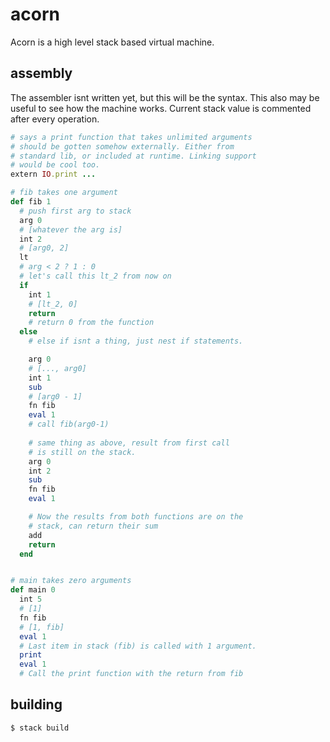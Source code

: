 # acorn

Acorn is a high level stack based virtual machine.

## assembly

The assembler isnt written yet, but this will be the syntax. 
This also may be useful to see how the machine works. Current
stack value is commented after every operation.

```rb
# says a print function that takes unlimited arguments
# should be gotten somehow externally. Either from
# standard lib, or included at runtime. Linking support
# would be cool too.
extern IO.print ...

# fib takes one argument
def fib 1
  # push first arg to stack
  arg 0
  # [whatever the arg is]
  int 2
  # [arg0, 2]
  lt
  # arg < 2 ? 1 : 0
  # let's call this lt_2 from now on
  if
    int 1
    # [lt_2, 0]
    return
    # return 0 from the function
  else
    # else if isnt a thing, just nest if statements. 

    arg 0
    # [..., arg0]
    int 1
    sub
    # [arg0 - 1]
    fn fib
    eval 1
    # call fib(arg0-1)
    
    # same thing as above, result from first call
    # is still on the stack.
    arg 0 
    int 2
    sub 
    fn fib
    eval 1

    # Now the results from both functions are on the
    # stack, can return their sum
    add
    return
  end


# main takes zero arguments
def main 0
  int 5
  # [1]
  fn fib
  # [1, fib]
  eval 1
  # Last item in stack (fib) is called with 1 argument.
  print
  eval 1
  # Call the print function with the return from fib
``` 

## building

```sh
$ stack build
```
